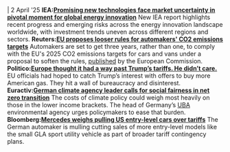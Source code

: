 | 2 April '25
**IEA:**[**Promising new technologies face market uncertainty in pivotal moment for global energy innovation**](https://www.iea.org/news/promising-new-technologies-face-market-uncertainty-in-pivotal-moment-for-global-energy-innovation)
New IEA report highlights recent progress and emerging risks across the energy innovation landscape worldwide, with investment trends uneven across different regions and sectors.
**Reuters:**[**EU proposes looser rules for automakers' CO2 emissions targets**](https://www.reuters.com/sustainability/climate-energy/eu-proposes-looser-rules-automakers-co2-emissions-targets-2025-04-01/)
Automakers are set to get three years, rather than one, to comply with the EU's 2025 CO2 emissions targets for cars and vans under a proposal to soften the rules, [published](https://ec.europa.eu/commission/presscorner/detail/en/ip_25_854) by the European Commission.
**Politico:**[**Europe thought it had a way past Trump’s tariffs. He didn’t care.**](https://www.politico.eu/article/europe-thought-it-had-a-way-past-trumps-tariffs-he-didnt-care/)
EU officials had hoped to catch Trump’s interest with offers to buy more American gas. They hit a wall of bureaucracy and disinterest.
**Euractiv:**[**German climate agency leader calls for social fairness in net zero transition**](https://www.euractiv.com/section/eet/news/german-climate-agency-leader-calls-for-social-fairness-in-net-zero-transition/)
The costs of climate policy could weigh most heavily on those in the lower income brackets. The head of Germany’s [UBA](https://www.cleanenergywire.org/experts/uba-federal-environment-agency) environmental agency urges policymakers to ease that burden.
**Bloomberg:**[**Mercedes weighs pulling US entry-level cars over tariffs**](https://www.bloomberg.com/news/articles/2025-04-01/mercedes-weighs-pulling-us-entry-level-cars-over-trump-tariffs)
The German automaker is mulling cutting sales of more entry-level models like the small GLA sport utility vehicle as part of broader tariff contingency plans.